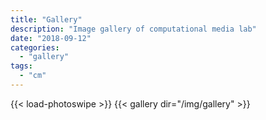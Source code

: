 ```yaml
---
title: "Gallery"
description: "Image gallery of computational media lab"
date: "2018-09-12"
categories:
  - "gallery"
tags:
  - "cm"
---
```

{{< load-photoswipe >}}
{{< gallery dir="/img/gallery" >}}